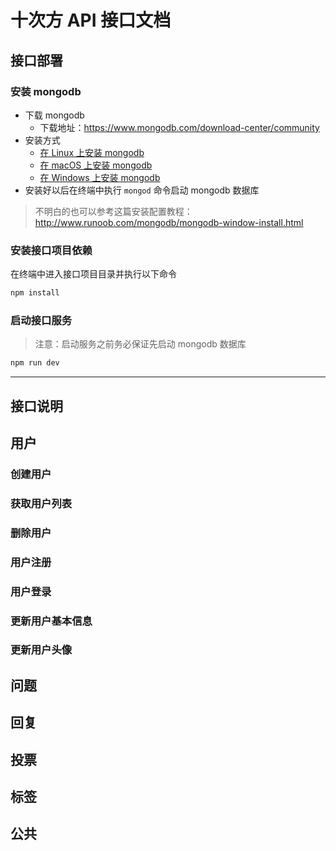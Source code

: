 # 十次方 API 接口文档

## 接口部署

### 安装 mongodb

- 下载 mongodb
  + 下载地址：https://www.mongodb.com/download-center/community
- 安装方式
  + [在 Linux 上安装 mongodb](https://docs.mongodb.com/manual/administration/install-on-linux/)
  + [在 macOS 上安装 mongodb](https://docs.mongodb.com/manual/tutorial/install-mongodb-on-os-x/)
  + [在 Windows 上安装 mongodb](https://docs.mongodb.com/manual/tutorial/install-mongodb-on-windows/)
- 安装好以后在终端中执行 `mongod` 命令启动 mongodb 数据库

> 不明白的也可以参考这篇安装配置教程：http://www.runoob.com/mongodb/mongodb-window-install.html

### 安装接口项目依赖

在终端中进入接口项目目录并执行以下命令

```bash
npm install
```

### 启动接口服务

> 注意：启动服务之前务必保证先启动 mongodb 数据库

```bash
npm run dev
```

---

## 接口说明

## 用户

### 创建用户

### 获取用户列表

### 删除用户

### 用户注册

### 用户登录

### 更新用户基本信息

### 更新用户头像

## 问题

## 回复

## 投票

## 标签

## 公共

